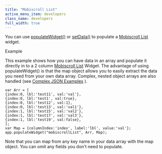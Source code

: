 ```yaml
---
title: "Mobiscroll List"
active_menu_item: developers
class_name: developers
full_width: true
---
```



You can use [populateWidget()](index) or [setData()](../setdata) to populate a [Mobiscroll List](../../../../widget-properties-events/mobile/mobiscroll-list) widget.

Example

This example shows how you can have data in an array and populate it directly in to a 2 column [Mobiscroll List](../../../../widget-properties-events/mobile/mobiscroll-list) Widget. The advantage of using populateWidget() is that the map object allows you to easily extract the data you need from your own data array. Complex, nested object arrays are also handled (see [Complex JSON Examples](complex-json-example) ).

    var Arr = [
    {index:0, lbl:'test11', val:'val'},
    {index:0, lbl:'test1', val:true},
    {index:0, lbl:'test12', val:1},
    {index:0, lbl:'test13', val:'val1'},
    {index:1, lbl:'test15', val:'val2'},
    {index:1, lbl:'test17', val:'val3'},
    {index:1, lbl:'test19', val:false},
    ];
    var Map = {columnIndex:'index', label:'lbl', value:'val'};
    app.populateWidget("mobiscrollList", Arr, Map);
   

Note that you can map from any key name in your data array with the map object. You can omit any fields you don't need to populate.

